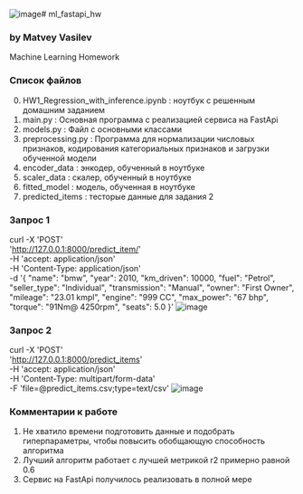 ![image](https://github.com/vmdGH/ml_fastapi_hw/assets/118124570/82c4cf47-1d95-435b-a1f7-2fddf6f4e860)# ml_fastapi_hw
### by Matvey Vasilev
Machine Learning Homework

### Список файлов
0. HW1_Regression_with_inference.ipynb : ноутбук с решенным домашним заданием
1. main.py : Основная программа с реализацией сервиса на FastApi
2. models.py : Файл с основными классами
3. preprocessing.py : Программа для нормализации числовых признаков, кодирования категориальных признаков и загрузки обученной модели
4. encoder_data : энкодер, обученный в ноутбуке
5. scaler_data : скалер, обученный в ноутбуке
6. fitted_model : модель, обученная в ноутбуке
7. predicted_items : тесторые данные для задания 2


### Запрос 1
curl -X 'POST' \
  'http://127.0.0.1:8000/predict_item/' \
  -H 'accept: application/json' \
  -H 'Content-Type: application/json' \
  -d '{
    "name": "bmw",
    "year": 2010,
    "km_driven": 10000,
    "fuel": "Petrol",
    "seller_type": "Individual",
    "transmission": "Manual",
    "owner": "First Owner",
    "mileage": "23.01 kmpl",
    "engine": "999 CC",
    "max_power": "67 bhp",
    "torque": "91Nm@ 4250rpm",
    "seats": 5.0
}'
![image](https://github.com/vmdGH/ml_fastapi_hw/assets/118124570/9fe6b9aa-aefb-4814-b55c-c798705bed55)


### Запрос 2
curl -X 'POST' \
  'http://127.0.0.1:8000/predict_items' \
  -H 'accept: application/json' \
  -H 'Content-Type: multipart/form-data' \
  -F 'file=@predict_items.csv;type=text/csv'
![image](https://github.com/vmdGH/ml_fastapi_hw/assets/118124570/ef25de20-88e7-4d69-b329-a4e04fe66c85)

### Комментарии к работе
1. Не хватило времени подготовить данные и подобрать гиперпараметры, чтобы повысить обобщающую способность алгоритма
2. Лучший алгоритм работает с лучшей метрикой r2 примерно равной 0.6
3. Сервис на FastApi получилось реализовать в полной мере

